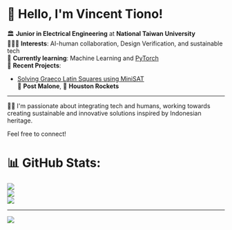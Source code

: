 # 👋 Hello, I'm Vincent Tiono!

🏛️ **Junior in Electrical Engineering** at **National Taiwan University** <br/>
👨🏻‍💻 **Interests**: AI-human collaboration, Design Verification, and sustainable tech <br/> 
💭 **Currently learning**: Machine Learning and [PyTorch](https://www.learnpytorch.io/) <br/>
🔬 **Recent Projects**:
   - [Solving Graeco Latin Squares using MiniSAT](#) <br/>
🎸 **Post Malone**, 🏀 **Houston Rockets**

---

🧑‍💻 I'm passionate about integrating tech and humans, working towards creating sustainable and innovative solutions inspired by Indonesian heritage. 

Feel free to connect!

# 📊 GitHub Stats:
![](https://github-readme-stats.vercel.app/api?username=Vincent-Tiono&theme=dark&hide_border=false&include_all_commits=false&count_private=false)<br/>
![](https://github-readme-streak-stats.herokuapp.com/?user=Vincent-Tiono&theme=dark&hide_border=false)<br/>
![](https://github-readme-stats.vercel.app/api/top-langs/?username=Vincent-Tiono&theme=dark&hide_border=false&include_all_commits=false&count_private=false&layout=compact)

---
[![](https://visitcount.itsvg.in/api?id=Vincent-Tiono&icon=0&color=0)](https://visitcount.itsvg.in)

<!-- Proudly created with GPRM ( https://gprm.itsvg.in ) -->

<!--
**Vincent-Tiono/Vincent-Tiono** is a ✨ _special_ ✨ repository because its `README.md` (this file) appears on your GitHub profile.

Here are some ideas to get you started:

- 🔭 I’m currently working on ...
- 🌱 I’m currently learning ...
- 👯 I’m looking to collaborate on ...
- 🤔 I’m looking for help with ...
- 💬 Ask me about ...
- 📫 How to reach me: ...
- 😄 Pronouns: ...
- ⚡ Fun fact: ...
-->
